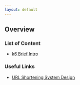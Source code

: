 ```yaml
---
layout: default
---
```

## **Overview**

### List of Content  
- [k6 Brief Intro](./k6slides.md) 
<!-- - [System Design Concept](./sdc.md)  -->

### Useful Links
- [URL Shortening System Design](https://systemdesign.one/url-shortening-system-design) 
